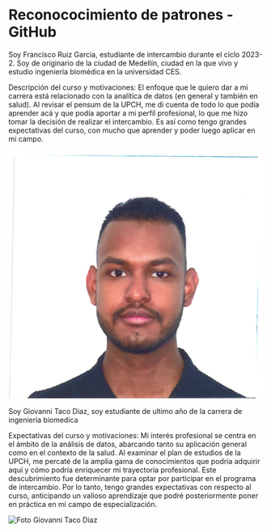# Reconococimiento de patrones - GitHub

Soy Francisco Ruiz Garcia, estudiante de intercambio durante el ciclo 2023-2. Soy de originario de la ciudad de Medellín, ciudad en la que vivo y estudio ingeniería biomédica en la universidad CES. 

Descripción del curso y motivaciones: El enfoque que le quiero dar a mi carrera está relacionado con la analítica de datos (en general y también en salud). Al revisar el pensum de la UPCH, me di cuenta de todo lo que podía aprender acá y que podía aportar a mi perfil profesional, lo que me hizo tomar la decisión de realizar el intercambio. Es así como tengo grandes expectativas del curso, con mucho que aprender y poder luego aplicar en mi campo.


![Foto Francisco Ruiz Garcia](/images/FOTO%20-%20FRANCISCO%20RUIZ.jpg)

Soy Giovanni Taco Diaz, soy estudiante de ultimo año de la carrera de ingenieria biomedica

Expectativas del curso y motivaciones: Mi interés profesional se centra en el ámbito de la análisis de datos, abarcando tanto su aplicación general como en el contexto de la salud. Al examinar el plan de estudios de la UPCH, me percaté de la amplia gama de conocimientos que podría adquirir aquí y cómo podría enriquecer mi trayectoria profesional. Este descubrimiento fue determinante para optar por participar en el programa de intercambio. Por lo tanto, tengo grandes expectativas con respecto al curso, anticipando un valioso aprendizaje que podré posteriormente poner en práctica en mi campo de especialización.

![Foto Giovanni Taco Diaz]()
